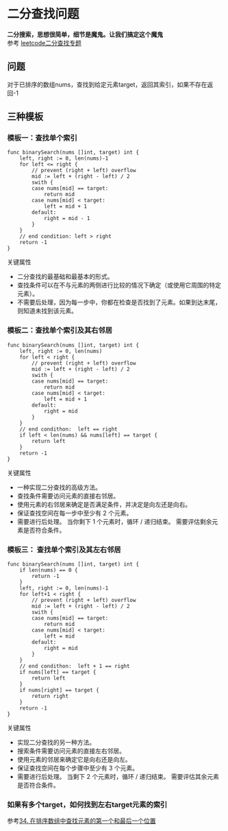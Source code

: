 # 二分查找问题
**二分搜索，思想很简单，细节是魔鬼。让我们搞定这个魔鬼**<br>
参考  [leetcode二分查找专题](https://leetcode-cn.com/explore/learn/card/binary-search)
## 问题
对于已排序的数组nums，查找到给定元素target，返回其索引，如果不存在返回-1
## 三种模板
### 模板一：查找单个索引
```
func binarySearch(nums []int, target) int {
    left, right := 0, len(nums)-1
    for left <= right {
        // prevent (right + left) overflow
        mid := left + (right - left) / 2
        swith {
        case nums[mid] == target:
            return mid
        case nums[mid] < target:
            left = mid + 1
        default:
            right = mid - 1
        }
    }
    // end condition: left > right
    return -1
}
```
关键属性
* 二分查找的最基础和最基本的形式。
* 查找条件可以在不与元素的两侧进行比较的情况下确定（或使用它周围的特定元素）。
* 不需要后处理，因为每一步中，你都在检查是否找到了元素。如果到达末尾，则知道未找到该元素。
### 模板二：查找单个索引及其右邻居
```
func binarySearch(nums []int, target) int {
    left, right := 0, len(nums)
    for left < right {
        // prevent (right + left) overflow
        mid := left + (right - left) / 2
        swith {
        case nums[mid] == target:
            return mid
        case nums[mid] < target:
            left = mid + 1
        default:
            right = mid
        }
    }
    // end condithon:  left == right
    if left < len(nums) && nums[left] == target {
        return left
    }
    return -1
}
```
关键属性
* 一种实现二分查找的高级方法。
* 查找条件需要访问元素的直接右邻居。
* 使用元素的右邻居来确定是否满足条件，并决定是向左还是向右。
* 保证查找空间在每一步中至少有 2 个元素。
* 需要进行后处理。 当你剩下 1 个元素时，循环 / 递归结束。 需要评估剩余元素是否符合条件。
### 模板三： 查找单个索引及其左右邻居
```
func binarySearch(nums []int, target) int {
    if len(nums) == 0 {
        return -1
    }
    left, right := 0, len(nums)-1
    for left+1 < right {
        // prevent (right + left) overflow
        mid := left + (right - left) / 2
        swith {
        case nums[mid] == target:
            return mid
        case nums[mid] < target:
            left = mid
        default:
            right = mid
        }        
    }
    // end condithon:  left + 1 == right
    if nums[left] == target {
        return left
    }
    if nums[right] == target {
        return right
    }
    return -1
}
```
关键属性
* 实现二分查找的另一种方法。
* 搜索条件需要访问元素的直接左右邻居。
* 使用元素的邻居来确定它是向右还是向左。
* 保证查找空间在每个步骤中至少有 3 个元素。
* 需要进行后处理。 当剩下 2 个元素时，循环 / 递归结束。 需要评估其余元素是否符合条件。
### 如果有多个target，如何找到左右target元素的索引
参考[34. 在排序数组中查找元素的第一个和最后一个位置](../solutions/find-first-and-last-position-of-element-in-sorted-array/d.go)